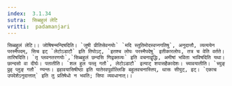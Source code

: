 ```yaml
---
index:  3.1.34
sutra:  सिब्बहुलं लेटि
vritti:  padamanjari
---
```


	सिब्बहुलं लेटि।। जोषिषन्मन्दिषदिति। `जुषी प्रीतिसेवनयोः` `मदि स्तुतिमोदस्वप्नगतिषु`, अनुदात्तौ, व्यत्ययेन परस्मैपदम्, सिच इट् `लेटोऽडाटौ` इति तिपोऽट्, `इतश्च लोपः परस्मैपदेषु` इतीकारलोपः, तत्र च वेति वर्तते। तारिषदिति। `तृ प्लवनतरणयोः`,`सिब्बहुलं छन्दसि णिद्वक्तव्यः` इति वचनाद्वृद्धिः, अमीषां भविता भाविषदिति यथा। छान्दसो वा दीर्घः। पतातीति। `शल हुल पत्लृ गतौ`, लेटोऽडाटौ` इत्याट् शपासहैकादेशः। च्यावयातीति। `च्युङ् प्रुह् प्लुङ् गतौ` ण्यन्तः। इहावयासिषीष्ठा इति यातेरवपूर्वाल्लिङि बहुलवचनास्तिप्, थासः सीयुट्, इट्। `एकाच उपदेशेऽनुदात्तात्` इति तु प्रतिषेधो न भवति; सिपा व्यवधानात्।।
